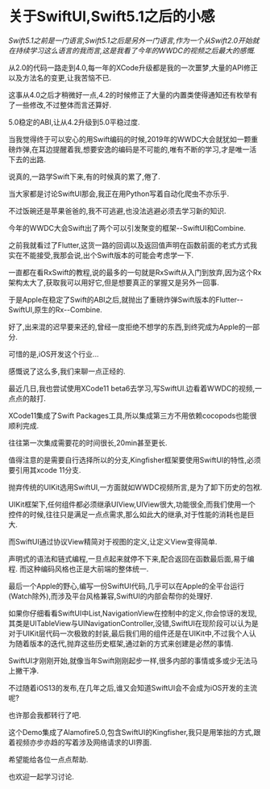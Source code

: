 # 关于SwiftUI,Swift5.1之后的小感

*Swift5.1之前是一门语言,Swift5.1之后是另外一门语言,作为一个从Swift2.0开始就在持续学习这么语言的我而言,这是我看了今年的WWDC的视频之后最大的感慨.*

从2.0的代码一路走到4.0,每一年的XCode升级都是我的一次噩梦,大量的API修正以及方法名的变更,让我苦恼不已.

这事从4.0之后才稍微好一点,4.2的时候修正了大量的内置类使得通知还有枚举有了一些修改,不过整体而言还算好.

5.0稳定的ABI,让从4.2升级到5.0平稳过度.

当我觉得终于可以安心的用Swift编码的时候,2019年的WWDC大会就犹如一颗重磅炸弹,在耳边提醒着我,想要安逸的编码是不可能的,唯有不断的学习,才是唯一活下去的出路.

说真的,一路学Swift下来,有的时候真的累了,倦了.

当大家都是讨论SwiftUI那会,我正在用Python写着自动化爬虫不亦乐乎.

不过饭碗还是苹果爸爸的,我不可逃避,也没法逃避必须去学习新的知识.

今年的WWDC大会Swift出了两个可以引发聚变的框架--SwiftUI和Combine.

之前我就看过了Flutter,这货一路的回调以及返回值声明在函数前面的老式方式我实在不能接受,我那会说,出个Swift版本的可能会考虑学一下.

一直都在看RxSwift的教程,说的最多的一句就是RxSwift从入门到放弃,因为这个Rx架构太大了,获取我可以用好它,但是想要真正的掌握又是另外一回事.

于是Apple在稳定了Swift的ABI之后,就抛出了重磅炸弹Swift版本的Flutter--SwiftUI,原生的Rx--Combine.

好了,出来混的迟早要来还的,曾经一度拒绝不想学的东西,到终究成为Apple的一部分.

可惜的是,iOS开发这个行业...

感慨说了这么多,我们来聊一点正经的.

最近几日,我也尝试使用XCode11 beta6去学习,写SwiftUI.边看着WWDC的视频,一点点的敲打.

XCode11集成了Swift Packages工具,所以集成第三方不用依赖cocopods也能很顺利完成.

往往第一次集成需要花的时间很长,20min甚至更长.

值得注意的是需要自行选择所以的分支,Kingfisher框架要使用SwiftUI的特性,必须要引用其xcode 11分支.

抛弃传统的UIKit选用SwiftUI,一方面就如WWDC视频所言,是为了卸下历史的包袱.

UIKit框架下,任何组件都必须继承UIView,UIView很大,功能很全,而我们使用一个控件的时候,往往只是满足一点点需求,那么如此大的继承,对于性能的消耗也是巨大.

而SwiftUI通过协议View精简对于视图的定义,让定义View变得简单.

声明式的语法和链式编程,一旦点起来就停不下来,配合返回在函数最后面,易于编程.
而这种编码风格也正是大前端的整体统一.

最后一个Apple的野心,编写一份SwiftUI代码,几乎可以在Apple的全平台运行(Watch除外),而涉及平台风格兼容,SwiftUI的内部会帮你的处理好.

如果你仔细看看SwiftUI中List,NavigationView在控制中的定义,你会惊讶的发现,其类是UITableView与UINavigationController,没错,SwiftUI在现阶段可以认为是对于UIKit层代码一次极致的封装,最后我们用的组件还是在UIKit中,不过我个人认为随着版本的迭代,抛弃这些历史框架,通过新的方式来创建是必然的事情.

SwiftUI才刚刚开始,就像当年Swift刚刚起步一样,很多内部的事情或多或少无法马上撇干净.

不过随着iOS13的发布,在几年之后,谁又会知道SwiftUI会不会成为iOS开发的主流呢?

也许那会我都转行了吧.

这个Demo集成了Alamofire5.0,包含SwiftUI的Kingfisher,我只是用笨拙的方式,跟着视频亦步亦趋的写着涉及网络请求的UI界面.

希望能给各位一点点帮助.

也欢迎一起学习讨论.
